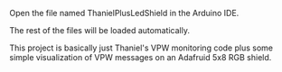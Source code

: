 Open the file named ThanielPlusLedShield in the Arduino IDE.

The rest of the files will be loaded automatically. 

This project is basically just Thaniel's VPW monitoring code plus some 
simple visualization of VPW messages on an Adafruid 5x8 RGB shield.

